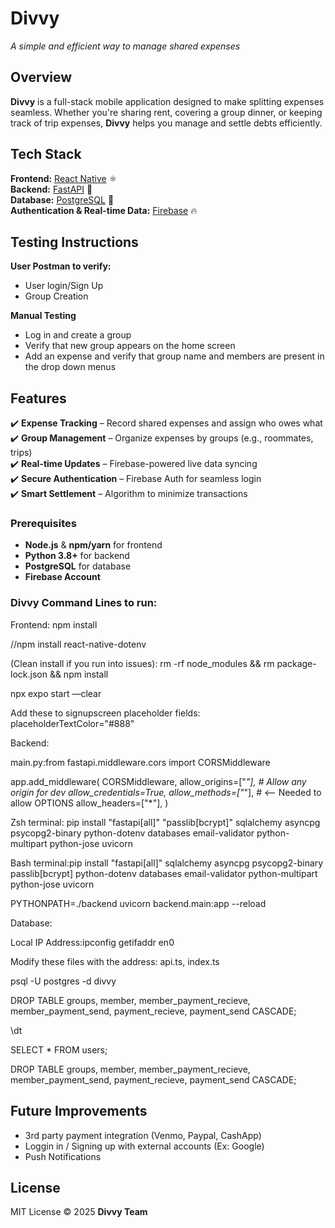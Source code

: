 # **Divvy** 
*A simple and efficient way to manage shared expenses*  

## Overview  
**Divvy** is a full-stack mobile application designed to make splitting expenses seamless. Whether you're sharing rent, covering a group dinner, or keeping track of trip expenses, **Divvy** helps you manage and settle debts efficiently.  

## Tech Stack  
**Frontend:** [React Native](https://reactnative.dev/) ⚛️  
**Backend:** [FastAPI](https://fastapi.tiangolo.com/) 🚀  
**Database:** [PostgreSQL](https://www.postgresql.org/) 🐘  
**Authentication & Real-time Data:** [Firebase](https://firebase.google.com/) 🔥  

## Testing Instructions
**User Postman to verify:**
- User login/Sign Up 
- Group Creation

**Manual Testing**
- Log in and create a group
- Verify that new group appears on the home screen 
- Add an expense and verify that group name and members are present in the drop down menus

## Features  
✔️ **Expense Tracking** – Record shared expenses and assign who owes what  
✔️ **Group Management** – Organize expenses by groups (e.g., roommates, trips)  
✔️ **Real-time Updates** – Firebase-powered live data syncing  
✔️ **Secure Authentication** – Firebase Auth for seamless login  
✔️ **Smart Settlement** – Algorithm to minimize transactions  

### Prerequisites  
- **Node.js** & **npm/yarn** for frontend  
- **Python 3.8+** for backend  
- **PostgreSQL** for database  
- **Firebase Account**

### Divvy Command Lines to run:
Frontend:
npm install

//npm install react-native-dotenv

(Clean install if you run into issues): rm -rf node_modules && rm package-lock.json && npm install

npx expo start —clear

Add these to signupscreen placeholder fields: placeholderTextColor="#888"


Backend:

main.py:from fastapi.middleware.cors import CORSMiddleware

app.add_middleware(
    CORSMiddleware,
    allow_origins=["*"],  # Allow any origin for dev
    allow_credentials=True,
    allow_methods=["*"],  # <-- Needed to allow OPTIONS
    allow_headers=["*"],
)

Zsh terminal:
pip install "fastapi[all]" "passlib[bcrypt]" sqlalchemy asyncpg psycopg2-binary python-dotenv databases email-validator python-multipart python-jose uvicorn

Bash terminal:pip install "fastapi[all]" sqlalchemy asyncpg psycopg2-binary passlib[bcrypt] python-dotenv databases email-validator python-multipart python-jose uvicorn

PYTHONPATH=./backend uvicorn backend.main:app --reload



Database:

Local IP Address:ipconfig getifaddr en0

Modify these files with the address: api.ts, index.ts

psql -U postgres -d divvy

DROP TABLE groups, member, member_payment_recieve, member_payment_send, payment_recieve, payment_send CASCADE;

\dt

SELECT * FROM users;

DROP TABLE groups, member, member_payment_recieve, member_payment_send, payment_recieve, payment_send CASCADE;

## Future Improvements
- 3rd party payment integration (Venmo, Paypal, CashApp)
- Loggin in / Signing up with external accounts (Ex: Google)
- Push Notifications


## License  
MIT License © 2025 **Divvy Team**  
